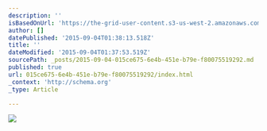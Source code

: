 ```yaml
---
description: ''
isBasedOnUrl: 'https://the-grid-user-content.s3-us-west-2.amazonaws.com/d855e6e7-5d0b-48a6-9d09-76cb6f982324.gif'
author: []
datePublished: '2015-09-04T01:38:13.518Z'
title: ''
dateModified: '2015-09-04T01:37:53.519Z'
sourcePath: _posts/2015-09-04-015ce675-6e4b-451e-b79e-f80075519292.md
published: true
url: 015ce675-6e4b-451e-b79e-f80075519292/index.html
_context: 'http://schema.org'
_type: Article

---
```

![](https://the-grid-user-content.s3-us-west-2.amazonaws.com/d855e6e7-5d0b-48a6-9d09-76cb6f982324.gif)
